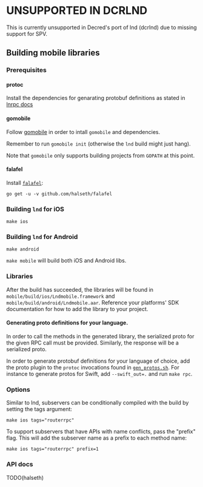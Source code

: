 # UNSUPPORTED IN DCRLND

This is currently unsupported in Decred's port of lnd (dcrlnd) due to missing
support for SPV.

## Building mobile libraries

### Prerequisites
#### protoc
Install the dependencies for genarating protobuf definitions as stated in [lnrpc docs](
../lnrpc/README.md#generate-protobuf-definitions)

#### gomobile
Follow [gomobile](https://github.com/golang/go/wiki/Mobile) in order to intall `gomobile` and dependencies.

Remember to run `gomobile init` (otherwise the `lnd` build might just hang).

Note that `gomobile` only supports building projects from `GOPATH` at this point.

#### falafel
Install [`falafel`](https://github.com/halseth/falafel):
```
go get -u -v github.com/halseth/falafel
```

### Building `lnd` for iOS
```
make ios
```

### Building `lnd` for Android
```
make android
```

`make mobile` will build both iOS and Android libs.

### Libraries
After the build has succeeded, the libraries will be found in `mobile/build/ios/Lndmobile.framework` and `mobile/build/android/Lndmobile.aar`. Reference your platforms' SDK documentation for how to add the library to your project.

#### Generating proto definitions for your language.
In order to call the methods in the generated library, the serialized proto for the given RPC call must be provided. Similarly, the response will be a serialized proto.

In order to generate protobuf definitions for your language of choice, add the proto plugin to the `protoc` invocations found in [`gen_protos.sh`](../lnrpc/gen_protos.sh). For instance to generate protos for Swift, add `--swift_out=.` and run `make rpc`.

### Options
Similar to lnd, subservers can be conditionally compiled with the build by setting the tags argument:

```
make ios tags="routerrpc"
```

To support subservers that have APIs with name conflicts, pass the "prefix" flag. This will add the subserver name as a prefix to each method name:

```
make ios tags="routerrpc" prefix=1
```

### API docs
TODO(halseth)
